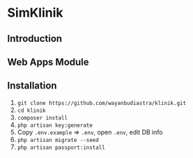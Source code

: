 # SimKlinik
## Introduction

## Web Apps Module

## Installation
1. `git clone https://github.com/wayanbudiastra/klinik.git`
2. `cd klinik`
3. `composer install`
4. `php artisan key:generate`
5. Copy `.env.example` => `.env`, open `.env`, edit DB info
6. `php artisan migrate --seed`
7. `php artisan passport:install`
